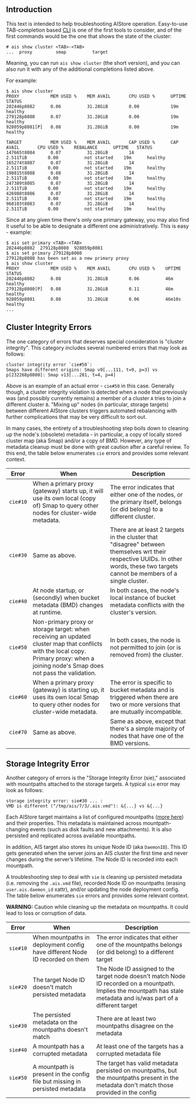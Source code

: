 ## Introduction

This text is intended to help troubleshooting AIStore operation. Easy-to-use TAB-completion based [CLI](../cmd/cli/README.md) is one of the first tools to consider, and of the first commands would be the one that shows the state of the cluster:

```console
# ais show cluster <TAB>-<TAB>
...  proxy         smap          target
```

Meaning, you can run `ais show cluster` (the short version), and you can also run it with any of the additional completions listed above.

For example:

```console
$ ais show cluster
PROXY            MEM USED %    MEM AVAIL       CPU USED %      UPTIME	STATUS
202446p8082      0.06          31.28GiB        0.00            19m   	healthy
279128p8080      0.07          31.28GiB        0.00            19m   	healthy
928059p8081[P]   0.08          31.28GiB        0.00            19m   	healthy

TARGET           MEM USED %    MEM AVAIL       CAP USED %      CAP AVAIL       CPU USED %    REBALANCE      UPTIME	 STATUS
147665t8084      0.07          31.28GiB        14              2.511TiB        0.00          not started    19m  	 healthy
165274t8087      0.07          31.28GiB        14              2.511TiB        0.00          not started    19m 	 healthy
198815t8088      0.08          31.28GiB        14              2.511TiB        0.00          not started    19m 	 healthy
247389t8085      0.07          31.28GiB        14              2.511TiB        0.00          not started    19m 	 healthy
426988t8086      0.07          31.28GiB        14              2.511TiB        0.00          not started    19m 	 healthy
968103t8083      0.07          31.28GiB        14              2.511TiB        0.00          not started    19m 	 healthy
```

Since at any given time there's only one primary gateway, you may also find it useful to be able to designate a different one administratively. This is easy - example:

```console
$ ais set primary <TAB>-<TAB>
202446p8082  279128p8080  928059p8081
$ ais set primary 279128p8080
279128p8080 has been set as a new primary proxy
$ ais show cluster
PROXY            MEM USED %    MEM AVAIL       CPU USED %    UPTIME	 STATUS
202446p8082      0.08          31.28GiB        0.06          46m 	 healthy
279128p8080[P]   0.08          31.28GiB        0.11          46m 	 healthy
928059p8081      0.08          31.28GiB        0.06          46m10s	 healthy
...
```

## Cluster Integrity Errors

The one category of errors that deserves special consideration is "cluster integrity". This category includes several numbered errors that may look as follows:

```
cluster integrity error `cie#50`:
Smaps have different origins: Smap v9[...111, t=9, p=3] vs p[232268p8080]: Smap v13[...281, t=4, p=4]
```

Above is an example of an actual error - `cie#50` in this case. Generally though, a cluster integrity violation is detected when a node that previously was (and possibly currently remains) a member of a cluster `A` tries to join a different cluster `B`. "Mixing up" nodes (in particular, storage targets) between different AIStore clusters triggers automated rebalancing with further complications that may be very difficult to sort out.

In many cases, the entirety of a troubleshooting step boils down to cleaning up the node's (obsolete) metadata - in particular, a copy of locally stored cluster map (aka Smap) and/or a copy of BMD. However, any type of metadata cleanup must be done with great caution after a careful review. To this end, the table below enumerates `cie` errors and provides some relevant context.

| Error | When | Description |
|--- | --- | --- |
| `cie#10` | When a primary proxy (gateway) starts up, it will use its own local (copy of) Smap to query other nodes for cluster-wide metadata. | The error indicates that either one of the nodes, or the primary itself, belongs (or did belong) to a different cluster. |
| `cie#30` | Same as above. | There are at least 2 targets in the cluster that "disagree" between themselves wrt their respective UUIDs. In other words, these two targets cannot be members of a single cluster. |
| `cie#40` | At node startup, or (secondly) when bucket metadata (BMD) changes at runtime. | In both cases, the node's local instance of bucket metadata conflicts with the cluster's version. |
| `cie#50` | Non-primary proxy or storage target: when receiving an updated cluster map that conflicts with the local copy. Primary proxy: when a joining node's Smap does not pass the validation. | In both cases, the node is not permitted to join (or is removed from) the cluster. |
| `cie#60` | When a primary proxy (gateway) is starting up, it uses its own local Smap to query other nodes for cluster-wide metadata. | The error is specific to bucket metadata and is triggered when there are two or more versions that are mutually incompatible. |
| `cie#70` | Same as above. | Same as above, except that there's a simple majority of nodes that have one of the BMD versions. |

## Storage Integrity Error

Another category of errors is the "Storage Integrity Error (sie)," associated with mountpaths attached to the storage targets. A typical `sie` error may look as follows:

```
storage integrity error: sie#30 ... :
VMD is different ("/tmp/ais/7/3/.ais.vmd"): &{...} vs &{...}
```

Each AIStore target maintains a list of configured mountpaths ([more here](./overview.md)) and their properties. This metadata is maintained across mountpath-changing events (such as disk faults and new attachments). It is also persisted and replicated across available mountpaths.

In addition, AIS target also stores its unique Node ID (aka `DaemonID`). This ID gets generated when the server joins an AIS cluster the first time and never changes during the server’s lifetime. The Node ID is recorded into each mountpath.
 
A troubleshooting step to deal with `sie` is cleaning up persisted metadata (i.e. removing the `.ais.vmd` file), recorded Node ID on mountpaths (erasing `user.ais.daemon_id` xattr), and/or updating the node deployment config. The table below enumerates `sie` errors and provides some relevant context.

**WARNING:** Caution while cleaning up the metadata on mountpaths. It could lead to loss or corruption of data.

| Error | When | Description |
|--- | --- | --- |
| `sie#10` | When mountpaths in deployment config have different Node ID recorded on them | The error indicates that either one of the mountpaths belongs (or did belong) to a different target |
| `sie#20` |  The target Node ID doesn't match persisted metadata | The Node ID assigned to the target node doesn't match Node ID recorded on a mountpath. Implies the mountpath has stale metadata and is/was part of a different target |
| `sie#30` | The persisted metadata on the mountpaths doesn't match | There are at least two mountpaths disagree on the metadata |
| `sie#40` | A mountpath has a corrupted metadata | At least one of the targets has a corrupted metadata file |
| `sie#50` | A mountpath is present in the config file but missing in persisted metadata | The target has valid metadata persisted on mountpaths, but the mountpaths present in the metadata don't match those provided in the config |

